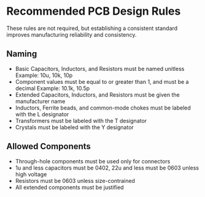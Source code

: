 # Recommended PCB Design Rules

These rules are not required, but establishing a consistent standard improves
manufacturing reliability and consistency.

## Naming 

- Basic Capacitors, Inductors, and Resistors must be named unitless
    Example: 10u, 10k, 10p
- Component values must be equal to or greater than 1, and must be a decimal
    Example: 10.1k, 10.5p
- Extended Capacitors, Inductors, and Resistors must be given the manufacturer name
- Inductors, Ferrite beads, and common-mode chokes must be labeled with the L designator
- Transformers must be labeled with the T designator
- Crystals must be labeled with the Y designator

## Allowed Components

- Through-hole components must be used only for connectors
- 1u and less capacitors must be 0402, 22u and less must be 0603 unless high voltage
- Resistors must be 0603 unless size-contrained
- All extended components must be justified


